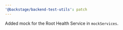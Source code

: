 ```yaml
---
'@backstage/backend-test-utils': patch
---
```


Added mock for the Root Health Service in `mockServices`.
